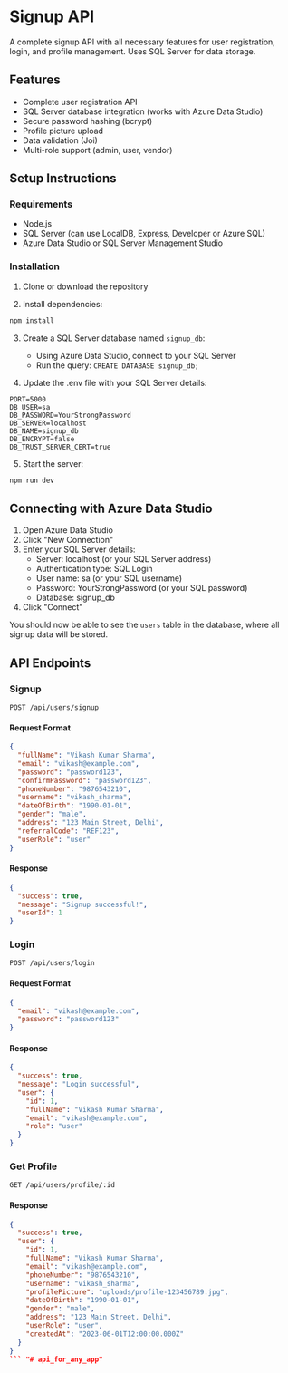 # Signup API

A complete signup API with all necessary features for user registration, login, and profile management. Uses SQL Server for data storage.

## Features

- Complete user registration API
- SQL Server database integration (works with Azure Data Studio)
- Secure password hashing (bcrypt)
- Profile picture upload
- Data validation (Joi)
- Multi-role support (admin, user, vendor)

## Setup Instructions

### Requirements

- Node.js
- SQL Server (can use LocalDB, Express, Developer or Azure SQL)
- Azure Data Studio or SQL Server Management Studio

### Installation

1. Clone or download the repository

2. Install dependencies:
```bash
npm install
```

3. Create a SQL Server database named `signup_db`:
   - Using Azure Data Studio, connect to your SQL Server
   - Run the query: `CREATE DATABASE signup_db;`

4. Update the .env file with your SQL Server details:
```
PORT=5000
DB_USER=sa
DB_PASSWORD=YourStrongPassword
DB_SERVER=localhost
DB_NAME=signup_db
DB_ENCRYPT=false
DB_TRUST_SERVER_CERT=true
```

5. Start the server:
```bash
npm run dev
```

## Connecting with Azure Data Studio

1. Open Azure Data Studio
2. Click "New Connection"
3. Enter your SQL Server details:
   - Server: localhost (or your SQL Server address)
   - Authentication type: SQL Login
   - User name: sa (or your SQL username)
   - Password: YourStrongPassword (or your SQL password)
   - Database: signup_db
4. Click "Connect"

You should now be able to see the `users` table in the database, where all signup data will be stored.

## API Endpoints

### Signup
```
POST /api/users/signup
```

#### Request Format
```json
{
  "fullName": "Vikash Kumar Sharma",
  "email": "vikash@example.com",
  "password": "password123",
  "confirmPassword": "password123",
  "phoneNumber": "9876543210",
  "username": "vikash_sharma",
  "dateOfBirth": "1990-01-01",
  "gender": "male",
  "address": "123 Main Street, Delhi",
  "referralCode": "REF123",
  "userRole": "user"
}
```

#### Response
```json
{
  "success": true,
  "message": "Signup successful!",
  "userId": 1
}
```

### Login
```
POST /api/users/login
```

#### Request Format
```json
{
  "email": "vikash@example.com",
  "password": "password123"
}
```

#### Response
```json
{
  "success": true,
  "message": "Login successful",
  "user": {
    "id": 1,
    "fullName": "Vikash Kumar Sharma",
    "email": "vikash@example.com",
    "role": "user"
  }
}
```

### Get Profile
```
GET /api/users/profile/:id
```

#### Response
```json
{
  "success": true,
  "user": {
    "id": 1,
    "fullName": "Vikash Kumar Sharma",
    "email": "vikash@example.com",
    "phoneNumber": "9876543210",
    "username": "vikash_sharma",
    "profilePicture": "uploads/profile-123456789.jpg",
    "dateOfBirth": "1990-01-01",
    "gender": "male",
    "address": "123 Main Street, Delhi",
    "userRole": "user",
    "createdAt": "2023-06-01T12:00:00.000Z"
  }
}
``` "# api_for_any_app" 
